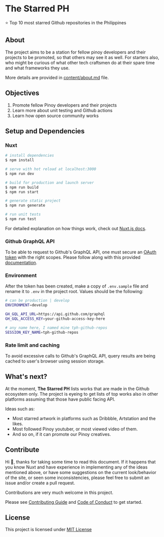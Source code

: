 # The Starred PH

:star: Top 10 most starred Github repositories in the Philippines

## About

The project aims to be a station for fellow pinoy developers and their projects to be promoted, so that others may see it as well. For starters also, who might be curious of what other tech craftsmen do at their spare time and what frameworks they use.

More details are provided in [content/about.md](https://github.com/rhanmiano/the-starred-ph/blob/master/content/about.md) file.

## Objectives

1. Promote fellow Pinoy developers and their projects
2. Learn more about unit testing and Github actions
3. Learn how open source community works

## Setup and Dependencies

### Nuxt

```bash
# install dependencies
$ npm install

# serve with hot reload at localhost:3000
$ npm run dev

# build for production and launch server
$ npm run build
$ npm run start

# generate static project
$ npm run generate

# run unit tests
$ npm run test
```

For detailed explanation on how things work, check out [Nuxt.js docs](https://nuxtjs.org).

### Github GraphQL API

To be able to request to Github's GraphQL API, one must secure an [OAuth token](https://docs.github.com/en/github/authenticating-to-github/keeping-your-account-and-data-secure/creating-a-personal-access-token) with the right scopes. Please follow along with this provided [documentation](https://docs.github.com/en/graphql/guides/forming-calls-with-graphql#authenticating-with-graphql).

### Environment

After the token has been created, make a copy of `.env.sample` file and rename it to `.env` in the project root. Values should be the following:

```bash
# can be production | develop
ENVIRONMENT=develop

GH_GQL_API_URL=https://api.github.com/graphql
GH_GQL_ACCESS_KEY=your-github-access-key-here

# any name here, I named mine tph-github-repos
SESSION_KEY_NAME=tph-github-repos
```

### Rate limit and caching

To avoid excessive calls to Github's GraphQL API, query results are being cached to user's browser using session storage.

## What's next?

At the moment, **The Starred PH** lists works that are made in the Github ecosystem only. The project is eyeing to get lists of top works also in other platforms assuming that those have public facing API.

Ideas such as:

- Most starred artwork in platforms such as Dribbble, Artstation and the likes.
- Most followed Pinoy youtuber, or most viewed video of them.
- And so on, if it can promote our Pinoy creatives.

## Contribute

Hi :wave:, thanks for taking some time to read this document. If it happens that you know Nuxt and have experience in implementing any of the ideas mentioned above, or have some suggestions on the current look/behavior of the site, or seen some inconsistencies, please feel free to submit an issue and/or create a pull request.

Contributions are very much welcome in this project.

Please see [Contributing Guide](https://github.com/rhanmiano/the-starred-ph/blob/master/.github/CONTRIBUTING.md) and [Code of Conduct](https://github.com/rhanmiano/the-starred-ph/blob/master/.github/CODE_OF_CONDUCT.md) to get started.

## License

This project is licensed under [MIT License](https://github.com/rhanmiano/the-starred-ph/blob/master/LICENSE.md)
